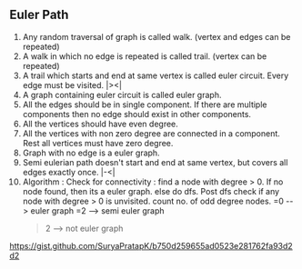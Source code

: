 ## Euler Path 

1. Any random traversal of graph is called walk. (vertex and edges can be repeated)
2. A walk in which no edge is repeated is called trail. (vertex can be repeated)
3. A trail which starts and end at same vertex is called euler circuit. Every edge must be visited. |><|
4. A graph containing euler circuit is called euler graph.
5. All the edges should be in single component. If there are multiple components then no edge should exist in other components.
6. All the vertices should have even degree.
7. All the vertices with non zero degree are connected in a component. Rest all vertices must have zero degree.
9. Graph with no edge is a euler graph.
10. Semi eulerian path doesn't start and end at same vertex, but covers all edges exactly once. |-<|
11. Algorithm :
    Check for connectivity :
      find a node with degree > 0. If no node found, then its a euler graph.
      else do dfs. Post dfs check if any node with degree > 0 is unvisited. 
    count no. of odd degree nodes.
      =0 --> euler graph
      =2 --> semi euler graph
      >2 --> not euler graph
      
https://gist.github.com/SuryaPratapK/b750d259655ad0523e281762fa93d2d2
